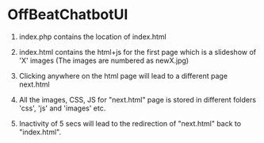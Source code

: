 # OffBeatChatbotUI
1. index.php contains the location of index.html

2. index.html contains the html+js for the first page which is a slideshow of 'X' images (The images are numbered as newX.jpg)

3. Clicking anywhere on the html page will lead to a different page next.html

4. All the images, CSS, JS for "next.html" page is stored in different folders 'css', 'js' and 'images' etc.

5. Inactivity of 5 secs will lead to the redirection of "next.html" back to "index.html".

